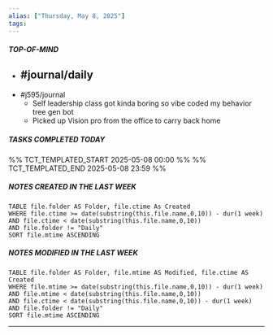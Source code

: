 ```yaml
---
alias: ["Thursday, May 8, 2025"]
tags: 
---
```

##### TOP-OF-MIND
- #journal/daily 
	- 
- #j595/journal 
	- Self leadership class got kinda boring so vibe coded my behavior tree gen bot
	- Picked up Vision pro from the office to carry back home

##### TASKS COMPLETED TODAY
%% TCT_TEMPLATED_START 2025-05-08 00:00 %%
%% TCT_TEMPLATED_END 2025-05-08 23:59 %%



##### NOTES CREATED IN THE LAST WEEK
``` dataview
TABLE file.folder AS Folder, file.ctime As Created
WHERE file.ctime >= date(substring(this.file.name,0,10)) - dur(1 week) 
AND file.ctime < date(substring(this.file.name,0,10)) 
AND file.folder != "Daily"
SORT file.mtime ASCENDING
```

##### NOTES MODIFIED IN THE LAST WEEK
``` dataview
TABLE file.folder AS Folder, file.mtime AS Modified, file.ctime AS Created
WHERE file.mtime >= date(substring(this.file.name,0,10)) - dur(1 week)
AND file.mtime < date(substring(this.file.name,0,10))
AND file.ctime < date(substring(this.file.name,0,10)) - dur(1 week)
AND file.folder != "Daily"
SORT file.mtime ASCENDING
```
---
